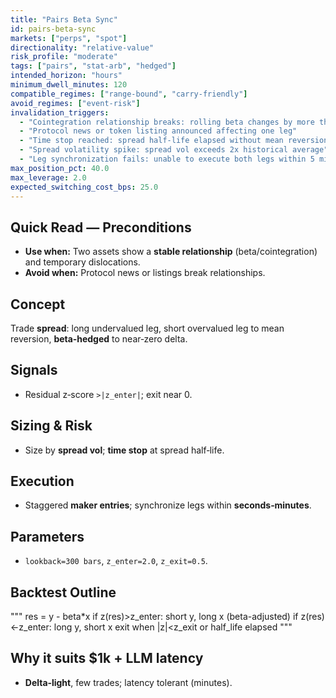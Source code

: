 ```yaml
---
title: "Pairs Beta Sync"
id: pairs-beta-sync
markets: ["perps", "spot"]
directionality: "relative-value"
risk_profile: "moderate"
tags: ["pairs", "stat-arb", "hedged"]
intended_horizon: "hours"
minimum_dwell_minutes: 120
compatible_regimes: ["range-bound", "carry-friendly"]
avoid_regimes: ["event-risk"]
invalidation_triggers:
  - "Cointegration relationship breaks: rolling beta changes by more than 30%"
  - "Protocol news or token listing announced affecting one leg"
  - "Time stop reached: spread half-life elapsed without mean reversion"
  - "Spread volatility spike: spread vol exceeds 2x historical average"
  - "Leg synchronization fails: unable to execute both legs within 5 minutes"
max_position_pct: 40.0
max_leverage: 2.0
expected_switching_cost_bps: 25.0
---
```


## Quick Read — Preconditions
- **Use when:** Two assets show a **stable relationship** (beta/cointegration) and temporary dislocations.
- **Avoid when:** Protocol news or listings break relationships.

## Concept
Trade **spread**: long undervalued leg, short overvalued leg to mean reversion, **beta‑hedged** to near‑zero delta.

## Signals
- Residual z‑score `>|z_enter|`; exit near 0.

## Sizing & Risk
- Size by **spread vol**; **time stop** at spread half‑life.

## Execution
- Staggered **maker entries**; synchronize legs within **seconds‑minutes**.

## Parameters
- `lookback=300 bars`, `z_enter=2.0`, `z_exit=0.5`.

## Backtest Outline
"""
res = y - beta*x
if z(res)>z_enter: short y, long x (beta-adjusted)
if z(res)<-z_enter: long y, short x
exit when |z|<z_exit or half_life elapsed
"""

## Why it suits $1k + LLM latency
- **Delta‑light**, few trades; latency tolerant (minutes).
